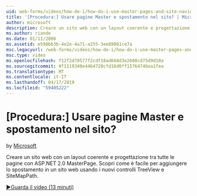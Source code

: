 ```yaml
---
uid: web-forms/videos/how-do-i/how-do-i-use-master-pages-and-site-navigation
title: '[Procedura:] Usare pagine Master e spostamento nel sito? | Microsoft Docs'
author: microsoft
description: Creare un sito web con un layout coerente e progettazione tra tutte le pagine con ASP.NET 2.0 MasterPage. Scopri come è facile per aggiungere lo spostamento in un sito web...
ms.author: riande
ms.date: 01/11/2006
ms.assetid: e598bb3b-4e2e-4a71-a255-3ee89061ce7a
msc.legacyurl: /web-forms/videos/how-do-i/how-do-i-use-master-pages-and-site-navigation
msc.type: video
ms.openlocfilehash: f12f2d79577f2cdf18ad668d3e2600cd75d9d10a
ms.sourcegitcommit: 0f1119340e4464720cfd16d0ff15764746ea1fea
ms.translationtype: MT
ms.contentlocale: it-IT
ms.lasthandoff: 04/17/2019
ms.locfileid: "59405222"
---
```

# <a name="how-do-i-use-master-pages-and-site-navigation"></a>[Procedura:] Usare pagine Master e spostamento nel sito?

by [Microsoft](https://github.com/microsoft)

Creare un sito web con un layout coerente e progettazione tra tutte le pagine con ASP.NET 2.0 MasterPage. Scopri come è facile per aggiungere lo spostamento in un sito web usando i nuovi controlli TreeView e SiteMapPath.

[&#9654;Guarda il video (13 minuti)](https://channel9.msdn.com/Blogs/ASP-NET-Site-Videos/how-do-i-use-master-pages-and-site-navigation)

